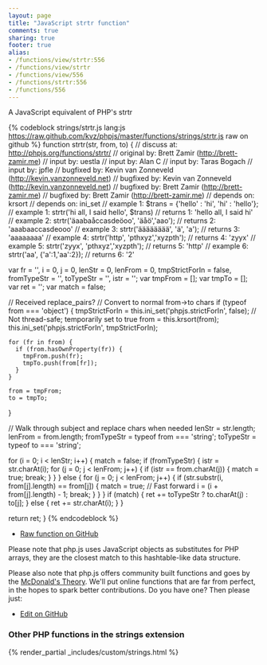 ```yaml
---
layout: page
title: "JavaScript strtr function"
comments: true
sharing: true
footer: true
alias:
- /functions/view/strtr:556
- /functions/view/strtr
- /functions/view/556
- /functions/strtr:556
- /functions/556
---
```

<!-- Generated by Rakefile:build -->
A JavaScript equivalent of PHP's strtr

{% codeblock strings/strtr.js lang:js https://raw.github.com/kvz/phpjs/master/functions/strings/strtr.js raw on github %}
function strtr(str, from, to) {
  //  discuss at: http://phpjs.org/functions/strtr/
  // original by: Brett Zamir (http://brett-zamir.me)
  //    input by: uestla
  //    input by: Alan C
  //    input by: Taras Bogach
  //    input by: jpfle
  // bugfixed by: Kevin van Zonneveld (http://kevin.vanzonneveld.net)
  // bugfixed by: Kevin van Zonneveld (http://kevin.vanzonneveld.net)
  // bugfixed by: Brett Zamir (http://brett-zamir.me)
  // bugfixed by: Brett Zamir (http://brett-zamir.me)
  //  depends on: krsort
  //  depends on: ini_set
  //   example 1: $trans = {'hello' : 'hi', 'hi' : 'hello'};
  //   example 1: strtr('hi all, I said hello', $trans)
  //   returns 1: 'hello all, I said hi'
  //   example 2: strtr('äaabaåccasdeöoo', 'äåö','aao');
  //   returns 2: 'aaabaaccasdeooo'
  //   example 3: strtr('ääääääää', 'ä', 'a');
  //   returns 3: 'aaaaaaaa'
  //   example 4: strtr('http', 'pthxyz','xyzpth');
  //   returns 4: 'zyyx'
  //   example 5: strtr('zyyx', 'pthxyz','xyzpth');
  //   returns 5: 'http'
  //   example 6: strtr('aa', {'a':1,'aa':2});
  //   returns 6: '2'

  var fr = '',
    i = 0,
    j = 0,
    lenStr = 0,
    lenFrom = 0,
    tmpStrictForIn = false,
    fromTypeStr = '',
    toTypeStr = '',
    istr = '';
  var tmpFrom = [];
  var tmpTo = [];
  var ret = '';
  var match = false;

  // Received replace_pairs?
  // Convert to normal from->to chars
  if (typeof from === 'object') {
    tmpStrictForIn = this.ini_set('phpjs.strictForIn', false); // Not thread-safe; temporarily set to true
    from = this.krsort(from);
    this.ini_set('phpjs.strictForIn', tmpStrictForIn);

    for (fr in from) {
      if (from.hasOwnProperty(fr)) {
        tmpFrom.push(fr);
        tmpTo.push(from[fr]);
      }
    }

    from = tmpFrom;
    to = tmpTo;
  }

  // Walk through subject and replace chars when needed
  lenStr = str.length;
  lenFrom = from.length;
  fromTypeStr = typeof from === 'string';
  toTypeStr = typeof to === 'string';

  for (i = 0; i < lenStr; i++) {
    match = false;
    if (fromTypeStr) {
      istr = str.charAt(i);
      for (j = 0; j < lenFrom; j++) {
        if (istr == from.charAt(j)) {
          match = true;
          break;
        }
      }
    } else {
      for (j = 0; j < lenFrom; j++) {
        if (str.substr(i, from[j].length) == from[j]) {
          match = true;
          // Fast forward
          i = (i + from[j].length) - 1;
          break;
        }
      }
    }
    if (match) {
      ret += toTypeStr ? to.charAt(j) : to[j];
    } else {
      ret += str.charAt(i);
    }
  }

  return ret;
}
{% endcodeblock %}

 - [Raw function on GitHub](https://github.com/kvz/phpjs/blob/master/functions/strings/strtr.js)

Please note that php.js uses JavaScript objects as substitutes for PHP arrays, they are 
the closest match to this hashtable-like data structure. 

Please also note that php.js offers community built functions and goes by the 
[McDonald's Theory](https://medium.com/what-i-learned-building/9216e1c9da7d). We'll put online 
functions that are far from perfect, in the hopes to spark better contributions. 
Do you have one? Then please just: 

 - [Edit on GitHub](https://github.com/kvz/phpjs/edit/master/functions/strings/strtr.js)


### Other PHP functions in the strings extension
{% render_partial _includes/custom/strings.html %}
